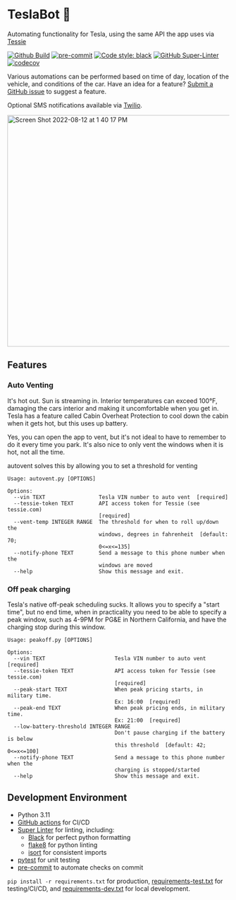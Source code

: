 # TeslaBot 🤖

Automating functionality for Tesla, using the same API the app uses via [Tessie](https://tessie.com/)

[![Github Build](https://github.com/gorillamania/teslabot/actions/workflows/build.yml/badge.svg)](https://github.com/gorillamania/teslabot/actions?query=build)
[![pre-commit](https://img.shields.io/badge/pre--commit-enabled-brightgreen?logo=pre-commit&logoColor=white)](https://github.com/pre-commit/pre-commit)
[![Code style: black](https://img.shields.io/badge/code%20style-black-000000.svg)](https://github.com/ambv/black)
[![GitHub Super-Linter](https://github.com/gorillamania/teslabot/workflows/Lint%20Code%20Base/badge.svg)](https://github.com/marketplace/actions/super-linter)
[![codecov](https://codecov.io/gh/gorillamania/teslabot/branch/master/graph/badge.svg?token=MPHAFA1QX9)](https://codecov.io/gh/gorillamania/teslabot)

Various automations can be performed based on time of day, location of the vehicle, and conditions of the car. Have an idea for a feature? [Submit a GitHub issue](https://github.com/gorillamania/teslabot/issues/new) to suggest a feature.

Optional SMS notifications available via [Twilio](https://www.twilio.com/).

<img width="524" alt="Screen Shot 2022-08-12 at 1 40 17 PM" src="https://user-images.githubusercontent.com/142708/184441792-82dbea01-bb19-418f-ae89-b6d843aa3489.png">

## Features

### Auto Venting

It's hot out. Sun is streaming in. Interior temperatures can exceed 100°F, damaging the cars interior and making it uncomfortable when you get in. Tesla has a feature called Cabin Overheat Protection to cool down the cabin when it gets hot, but this uses up battery.

Yes, you can open the app to vent, but it's not ideal to have to remember to do it every time you park. It's also nice to only vent the windows when it is hot, not all the time.

autovent solves this by allowing you to set a threshold for venting

```text
Usage: autovent.py [OPTIONS]

Options:
  --vin TEXT                 Tesla VIN number to auto vent  [required]
  --tessie-token TEXT        API access token for Tessie (see tessie.com)
                             [required]
  --vent-temp INTEGER RANGE  The threshold for when to roll up/down the
                             windows, degrees in fahrenheit  [default: 70;
                             0<=x<=135]
  --notify-phone TEXT        Send a message to this phone number when the
                             windows are moved
  --help                     Show this message and exit.
```

### Off peak charging

Tesla's native off-peak scheduling sucks. It allows you to specify a "start time", but no end time, when in practicality you need to be able to specify a peak window, such as 4-9PM for PG&E in Northern California, and have the charging stop during this window.

```text
Usage: peakoff.py [OPTIONS]

Options:
  --vin TEXT                      Tesla VIN number to auto vent  [required]
  --tessie-token TEXT             API access token for Tessie (see tessie.com)
                                  [required]
  --peak-start TEXT               When peak pricing starts, in military time.
                                  Ex: 16:00  [required]
  --peak-end TEXT                 When peak pricing ends, in military time.
                                  Ex: 21:00  [required]
  --low-battery-threshold INTEGER RANGE
                                  Don't pause charging if the battery is below
                                  this threshold  [default: 42; 0<=x<=100]
  --notify-phone TEXT             Send a message to this phone number when the
                                  charging is stopped/started
  --help                          Show this message and exit.
```

## Development Environment

* Python 3.11
* [GitHub actions](https://github.com/features/actions) for CI/CD
* [Super Linter](https://github.com/marketplace/actions/super-linter) for linting, including:
  * [Black](https://black.readthedocs.io/en/stable/) for perfect python formatting
  * [flake8](https://flake8.pycqa.org/en/latest/) for python linting
  * [isort](https://pypi.org/project/isort/) for consistent imports
* [pytest](https://docs.pytest.org/) for unit testing
* [pre-commit](https://pre-commit.com/) to automate checks on commit

`pip install -r requirements.txt` for production, [requirements-test.txt](requirements-test.txt) for testing/CI/CD, and [requirements-dev.txt](requirements-dev.txt) for local development.
